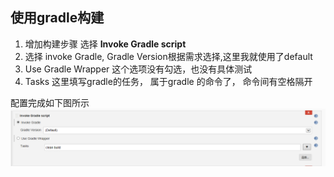 ## 使用gradle构建
1. 增加构建步骤 选择 **Invoke Gradle script**
2. 选择 invoke Gradle, Gradle Version根据需求选择,这里我就使用了default
3. Use Gradle Wrapper 这个选项没有勾选，也没有具体测试
4. Tasks 这里填写gradle的任务， 属于gradle 的命令了， 命令间有空格隔开


配置完成如下图所示
![gradle](/config/InvokeGradle.png)
